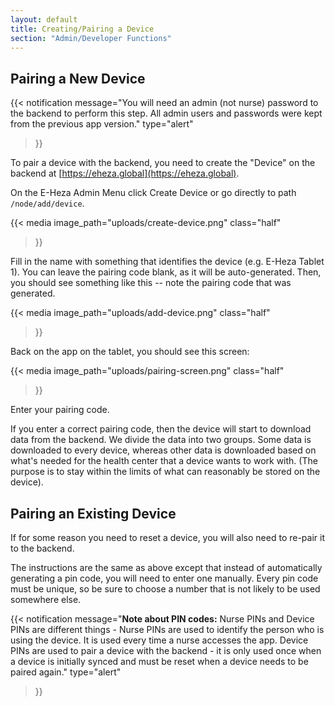 ```yaml
---
layout: default
title: Creating/Pairing a Device
section: "Admin/Developer Functions"
---
```


## Pairing a New Device

{{< notification
   message="You will need an admin (not nurse) password to the backend to perform this step. All admin users and passwords were kept from the previous app version."
   type="alert"
>}}

To pair a device with the backend, you need to create the "Device" on the backend at [https://eheza.global](https://eheza.global).

 On the E-Heza Admin Menu click Create Device or go directly to path `/node/add/device`.

{{< media
   image_path="uploads/create-device.png"
   class="half"
>}}

Fill in the name with something that identifies the device (e.g. E-Heza Tablet 1). You can leave the pairing code blank, as it will be auto-generated. Then, you should see something like this -- note the pairing code that was generated.

{{< media
   image_path="uploads/add-device.png"
   class="half"
>}}

Back on the app on the tablet, you should see this screen:

{{< media
   image_path="uploads/pairing-screen.png"
   class="half"
>}}

Enter your pairing code.

If you enter a correct pairing code, then the device will start to download data from the backend. We divide the data into two groups. Some data is downloaded to every device, whereas other data is downloaded based on what's needed for the health center that a device wants to work with. (The purpose is to stay within the limits of what can reasonably be stored on the device).

## Pairing an Existing Device
If for some reason you need to reset a device, you will also need to re-pair it to the backend.

The instructions are the same as above except that instead of automatically generating a pin code, you will need to enter one manually. Every pin code must be unique, so be sure to choose a number that is not likely to be used somewhere else.

{{< notification
   message="<b>Note about PIN codes:</b> Nurse PINs and Device PINs are different things - Nurse PINs are used to identify the person who is using the device. It is used every time a nurse accesses the app. Device PINs are used to pair a device with the backend - it is only used once when a device is initially synced and must be reset when a device needs to be paired again."
   type="alert"
>}}
